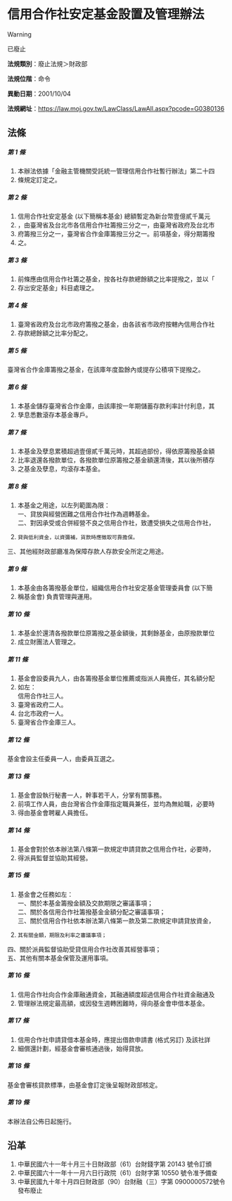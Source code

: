 # 信用合作社安定基金設置及管理辦法


> [!WARNING]
> 已廢止


**法規類別**：廢止法規＞財政部

**法規位階**：命令

**異動日期**：2001/10/04  

**法規網址**：https://law.moj.gov.tw/LawClass/LawAll.aspx?pcode=G0380136



## 法條
##### 第 1 條
1. 本辦法依據「金融主管機關受託統一管理信用合作社暫行辦法」第二十四
1. 條規定訂定之。

##### 第 2 條
1. 信用合作社安定基金 (以下簡稱本基金) 總額暫定為新台幣壹億貳千萬元
1. ，由臺灣省及台北市各信用合作社籌撥三分之一，由臺灣省政府及台北市
1. 府籌撥三分之一，臺灣省合作金庫籌撥三分之一。前項基金，得分期籌撥
1. 之。

##### 第 3 條
1. 前條應由信用合作社籌之基金，按各社存款總餘額之比率提撥之，並以「
1. 存出安定基金」科目處理之。

##### 第 4 條
1. 臺灣省政府及台北市政府籌撥之基金，由各該省市政府按轄內信用合作社
1. 存款總餘額之比率分配之。

##### 第 5 條
臺灣省合作金庫籌撥之基金，在該庫年度盈餘內或提存公積項下提撥之。

##### 第 6 條
1. 本基金儲存臺灣省合作金庫，由該庫按一年期儲蓄存款利率計付利息，其
1. 孳息悉數滾存本基金專戶。

##### 第 7 條
1. 本基金及孽息累積超過壹億貳千萬元時，其超過部份，得依原籌撥基金額
1. 比率退還各撥款單位，各撥款單位原籌撥之基金額還清後，其以後所積存
1. 之基金及孽息，均滾存本基金。

##### 第 8 條
1. 本基金之用途，以左列範圍為限：  
一、貸放與經營困難之信用合作社作為週轉基金。  
二、對因承受或合併經營不良之信用合作社，致遭受損失之信用合作社，
1.     貸與低利資金，以資彌補，貨款時應徵取可靠擔保。  
三、其他經財政部廳准為保障存款人存款安全所定之用途。

##### 第 9 條
1. 本基金由各籌撥基金單位，組織信用合作社安定基金管理委員會 (以下簡
1. 稱基金會) 負責管理與運用。

##### 第 10 條
1. 本基金於還清各撥款單位原籌撥之基金額後，其剩餘基金，由原撥款單位
1. 成立財團法人管理之。

##### 第 11 條
1. 基金會設委員九人，由各籌撥基金單位推薦或指派人員擔任，其名額分配
1. 如左：  
信用合作社三人。
1. 臺灣省政府二人。
1. 台北市政府一人。
1. 臺灣省合作金庫三人。

##### 第 12 條
基金會設主任委員一人，由委員互選之。

##### 第 13 條
1. 基金會設執行秘書一人，幹事若干人，分掌有關事務。
1. 前項工作人員，由台灣省合作金庫指定職員兼任，並均為無給職，必要時
1. 得由基金會聘雇人員擔任。

##### 第 14 條
1. 基金會對於依本辦法第八條第一款規定申請貸款之信用合作社，必要時，
1. 得派員監督並協助其經營。

##### 第 15 條
1. 基金會之任務如左：  
一、關於本基金籌撥金額及交款期限之審議事項；  
二、關於各信用合作社籌撥基金金額分配之審議事項；  
三、關於信用合作社依本辦法第八條第一款及第二款規定申請貸放資金，
1.     其有關金額，期限及利率之審議事項；  
四、關於派員監督協助受貸信用合作社改善其經營事項；  
五、其他有關本基金保管及運用事項。

##### 第 16 條
1. 信用合作社向合作金庫融通資金，其融通額度超過信用合作社資金融通及
1. 管理辦法規定最高額，或因發生週轉困難時，得向基金會申借本基金。

##### 第 17 條
1. 信用合作社申請貸借本基金時，應提出借款申請書 (格式另訂) 及該社詳
1. 細償還計劃，經基金會審核通過後，始得貸放。

##### 第 18 條
基金會審核貸款標準，由基金會訂定後呈報財政部核定。

##### 第 19 條
本辦法自公佈日起施行。

## 沿革
1. 中華民國六十一年十月三十日財政部（61）台財錢字第 20143  號令訂頒
1. 中華民國六十一年十一月六日行政院（61）台財字第 10550  號令准予備查
1. 中華民國九十年十月四日財政部（90）台財融（三）字第 0900000572號令發布廢止
